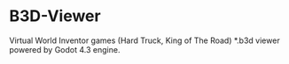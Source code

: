 # B3D-Viewer
Virtual World Inventor games (Hard Truck, King of The Road) *.b3d viewer powered by Godot 4.3 engine.
